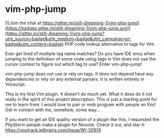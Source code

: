 # vim-php-jump

[![Join the chat at https://gitter.im/still-dreaming-1/vim-php-jump](https://badges.gitter.im/still-dreaming-1/vim-php-jump.svg)](https://gitter.im/still-dreaming-1/vim-php-jump?utm_source=badge&utm_medium=badge&utm_campaign=pr-badge&utm_content=badge)
PHP code lookup alternative to tags for Vim.

Ever get tired of multiple tag name matches? Do you have IDE envy when jumping to the definition of some code using tags in Vim does not use the cursor context to figure out which tag to use? Enter vim-php-jump!

vim-php-jump does not use or rely on tags. It does not depend have any dependencies or rely on any external parsers. It is written entirely in Vimscript.

This is my first Vim plugin. It doesn't do much yet. What it does do it not really in the spirit of this project description. This is just a starting point for me to learn from. I would love to pair or mob program with people on this! Get in contact with me, somehow, some way...

If you want to get an IDE quality version of a plugin like this, I requested the PhpStorm people make a plugin for Neovim. Check it out, and star it: https://youtrack.jetbrains.com/issue/WI-30974
